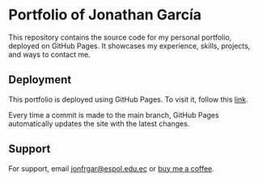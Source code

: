 # Portfolio of Jonathan García

This repository contains the source code for my personal portfolio, deployed on GitHub Pages. It showcases my experience, skills, projects, and ways to contact me.

## Deployment

This portfolio is deployed using GitHub Pages. To visit it, follow this [link](https://yourusername.github.io).

Every time a commit is made to the main branch, GitHub Pages automatically updates the site with the latest changes.

## Support

For support, email jonfrgar@espol.edu.ec or [buy me a coffee](https://www.buymeacoffee.com/jhonyg).
